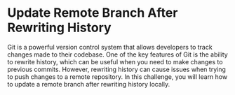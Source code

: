 # Update Remote Branch After Rewriting History

Git is a powerful version control system that allows developers to track changes made to their codebase. One of the key features of Git is the ability to rewrite history, which can be useful when you need to make changes to previous commits. However, rewriting history can cause issues when trying to push changes to a remote repository. In this challenge, you will learn how to update a remote branch after rewriting history locally.


